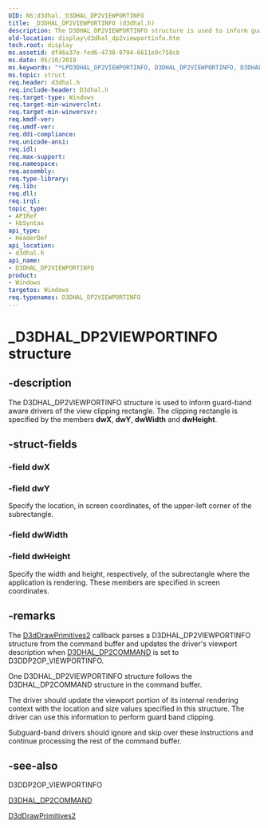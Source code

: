 ```yaml
---
UID: NS:d3dhal._D3DHAL_DP2VIEWPORTINFO
title: _D3DHAL_DP2VIEWPORTINFO (d3dhal.h)
description: The D3DHAL_DP2VIEWPORTINFO structure is used to inform guard-band aware drivers of the view clipping rectangle. The clipping rectangle is specified by the members dwX, dwY, dwWidth and dwHeight.
old-location: display\d3dhal_dp2viewportinfo.htm
tech.root: display
ms.assetid: df46a37e-fed6-4738-8794-6611e9c758cb
ms.date: 05/10/2018
ms.keywords: "*LPD3DHAL_DP2VIEWPORTINFO, D3DHAL_DP2VIEWPORTINFO, D3DHAL_DP2VIEWPORTINFO structure [Display Devices], LPD3DHAL_DP2VIEWPORTINFO, LPD3DHAL_DP2VIEWPORTINFO structure pointer [Display Devices], _D3DHAL_DP2VIEWPORTINFO, d3dhal/D3DHAL_DP2VIEWPORTINFO, d3dhal/LPD3DHAL_DP2VIEWPORTINFO, d3dstrct_7a7ca4d1-eb1a-4342-9ce9-f4b276191da5.xml, display.d3dhal_dp2viewportinfo"
ms.topic: struct
req.header: d3dhal.h
req.include-header: D3dhal.h
req.target-type: Windows
req.target-min-winverclnt: 
req.target-min-winversvr: 
req.kmdf-ver: 
req.umdf-ver: 
req.ddi-compliance: 
req.unicode-ansi: 
req.idl: 
req.max-support: 
req.namespace: 
req.assembly: 
req.type-library: 
req.lib: 
req.dll: 
req.irql: 
topic_type:
- APIRef
- kbSyntax
api_type:
- HeaderDef
api_location:
- d3dhal.h
api_name:
- D3DHAL_DP2VIEWPORTINFO
product:
- Windows
targetos: Windows
req.typenames: D3DHAL_DP2VIEWPORTINFO
---
```


# _D3DHAL_DP2VIEWPORTINFO structure


## -description


The D3DHAL_DP2VIEWPORTINFO structure is used to inform guard-band aware drivers of the view clipping rectangle. The clipping rectangle is specified by the members <b>dwX</b>, <b>dwY</b>, <b>dwWidth</b> and <b>dwHeight</b>.


## -struct-fields




### -field dwX


### -field dwY

Specify the location, in screen coordinates, of the upper-left corner of the subrectangle.


### -field dwWidth


### -field dwHeight

Specify the width and height, respectively, of the subrectangle where the application is rendering. These members are specified in screen coordinates.


## -remarks



The <a href="https://msdn.microsoft.com/6128ff7a-0d2c-48df-8b5e-cab33c5a74f5">D3dDrawPrimitives2</a> callback parses a D3DHAL_DP2VIEWPORTINFO structure from the command buffer and updates the driver's viewport description when <a href="https://msdn.microsoft.com/library/windows/hardware/ff545454">D3DHAL_DP2COMMAND</a> is set to D3DDP2OP_VIEWPORTINFO.

One D3DHAL_DP2VIEWPORTINFO structure follows the D3DHAL_DP2COMMAND structure in the command buffer.

The driver should update the viewport portion of its internal rendering context with the location and size values specified in this structure. The driver can use this information to perform guard band clipping.

Subguard-band drivers should ignore and skip over these instructions and continue processing the rest of the command buffer.




## -see-also




D3DDP2OP_VIEWPORTINFO



<a href="https://msdn.microsoft.com/library/windows/hardware/ff545454">D3DHAL_DP2COMMAND</a>



<a href="https://msdn.microsoft.com/6128ff7a-0d2c-48df-8b5e-cab33c5a74f5">D3dDrawPrimitives2</a>
 

 


